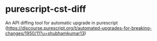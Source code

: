 # purescript-cst-diff
An API diffing tool for automatic upgrade in purescript (https://discourse.purescript.org/t/automated-upgrades-for-breaking-changes/1950/11?u=shubhamkumar13)
